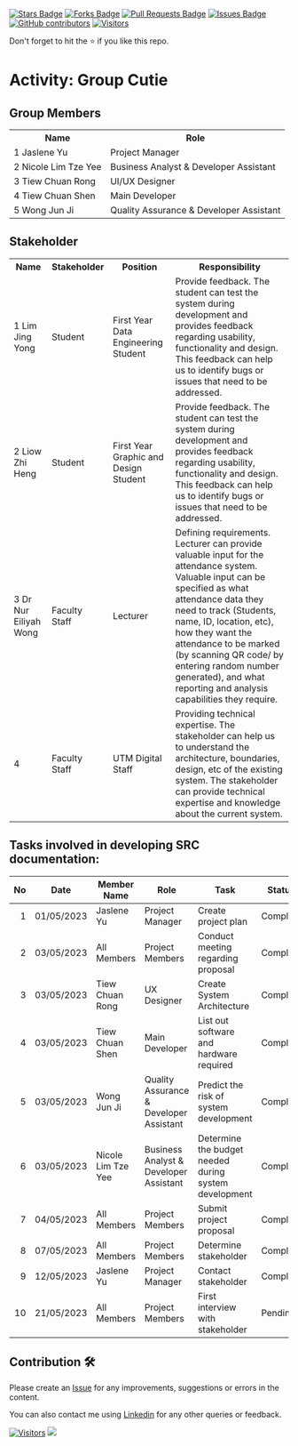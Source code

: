 
<a href="https://github.com/drshahizan/software-engineering/stargazers"><img src="https://img.shields.io/github/stars/drshahizan/software-engineering" alt="Stars Badge"/></a>
<a href="https://github.com/drshahizan/software-engineering/network/members"><img src="https://img.shields.io/github/forks/drshahizan/software-engineering" alt="Forks Badge"/></a>
<a href="https://github.com/drshahizan/software-engineering/pulls"><img src="https://img.shields.io/github/issues-pr/drshahizan/software-engineering" alt="Pull Requests Badge"/></a>
<a href="https://github.com/drshahizan/software-engineering/issues"><img src="https://img.shields.io/github/issues/drshahizan/software-engineering" alt="Issues Badge"/></a>
<a href="https://github.com/drshahizan/software-engineering/graphs/contributors"><img alt="GitHub contributors" src="https://img.shields.io/github/contributors/drshahizan/software-engineering?color=2b9348"></a>
[![Visitors](https://api.visitorbadge.io/api/visitors?path=https%3A%2F%2Fgithub.com%2Fdrshahizan%2Fsoftware-engineering&countColor=%23263759&style=plastic)](https://visitorbadge.io/status?path=https%3A%2F%2Fgithub.com%2Fdrshahizan%2Fsoftware-engineering)


Don't forget to hit the :star: if you like this repo.

# Activity: Group Cutie

## Group Members
<table>
  <tr>
    <th>Name</th>
    <th>Role</th>
  </tr>
  <tr>
    <td>1 Jaslene Yu</td>
    <td>Project Manager</td>
  </tr>
  <tr>
    <td>2 Nicole Lim Tze Yee</td>
    <td>Business Analyst & Developer Assistant</td>
  </tr>
    <tr>
    <td>3 Tiew Chuan Rong</td>
    <td>UI/UX Designer</td>
  </tr>
    <tr>
    <td>4 Tiew Chuan Shen</td>
    <td>Main Developer</td>
  </tr>
  <tr>
  <td>5 Wong Jun Ji</td>
  <td>Quality Assurance & Developer Assistant</td>
  </tr>
</table>

## Stakeholder
<table>
  <tr>
    <th>Name</th>
    <th>Stakeholder</th>
    <th>Position</th>
    <th>Responsibility</th>
  </tr>
  <tr>
    <td>1 Lim Jing Yong</td>
    <td>Student</td>
    <td>First Year Data Engineering Student</td>
    <td>Provide feedback. The student can test the system during development and provides feedback regarding usability, functionality and design. This feedback can help us to identify bugs or issues that need to be addressed.</td>
  </tr>
  <tr>
    <td>2 Liow Zhi Heng</td>
    <td>Student</td>
    <td>First Year Graphic and Design Student</td>
    <td>Provide feedback. The student can test the system during development and provides feedback regarding usability, functionality and design. This feedback can help us to identify bugs or issues that need to be addressed.</td>
  </tr>
    <tr>
    <td>3 Dr Nur Eiliyah Wong </td>
    <td>Faculty Staff</td>
    <td>Lecturer</td>
    <td>Defining requirements. Lecturer can provide valuable input for the attendance system. Valuable input can be specified as what attendance data they need to track (Students, name, ID, location, etc), how they want the attendance to be marked (by scanning QR code/ by entering random number generated), and what reporting and analysis capabilities they require.</td>
  </tr>
    <tr>
    <td>4</td>
    <td>Faculty Staff</td>
    <td>UTM Digital Staff</td>
    <td>Providing technical expertise. The stakeholder can help us to understand the architecture, boundaries, design, etc of the existing system. The stakeholder can provide technical expertise and knowledge about the current system.</td>
  </tr>
</table>

## Tasks involved in developing SRC documentation:

| No | Date | Member Name | Role	| Task	| Status	| 
| -----:| ----- | ------ | ------ | ------ | ------ |
| 1 | 01/05/2023| Jaslene Yu | Project Manager | Create project plan | Complete |
| 2 | 03/05/2023| All Members |Project Members | Conduct meeting regarding proposal | Complete |
| 3 | 03/05/2023| Tiew Chuan Rong |  UX Designer | Create System Architecture | Complete |
| 4 | 03/05/2023 | Tiew Chuan Shen | Main Developer | List out software and hardware required | Complete | 
| 5 | 03/05/2023 | Wong Jun Ji | Quality Assurance & Developer Assistant | Predict the risk of system development | Complete |
| 6 | 03/05/2023 | Nicole Lim Tze Yee | Business Analyst & Developer Assistant | Determine the budget needed during system development | Complete |
| 7 | 04/05/2023 | All Members | Project Members | Submit project proposal | Complete |
| 8 | 07/05/2023 | All Members | Project Members | Determine stakeholder | Complete |
| 9 | 12/05/2023 | Jaslene Yu | Project Manager | Contact stakeholder | Complete |
|10 | 21/05/2023 | All Members | Project Members | First interview with stakeholder | Pending |

## Contribution 🛠️
Please create an [Issue](https://github.com/drshahizan/software-engineering/issues) for any improvements, suggestions or errors in the content.

You can also contact me using [Linkedin](https://www.linkedin.com/in/drshahizan/) for any other queries or feedback.

[![Visitors](https://api.visitorbadge.io/api/visitors?path=https%3A%2F%2Fgithub.com%2Fdrshahizan&labelColor=%23697689&countColor=%23555555&style=plastic)](https://visitorbadge.io/status?path=https%3A%2F%2Fgithub.com%2Fdrshahizan)
![](https://hit.yhype.me/github/profile?user_id=81284918)


